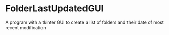 # FolderLastUpdatedGUI
A program with a tkinter GUI to create a list of folders and their date of most recent modification

